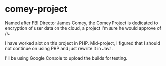 # comey-project
Named after FBI Director James Comey, the Comey Project is dedicated to encryption of user data on the cloud, a project I'm sure he would approve of /s.

I have worked alot on this project in PHP. Mid-project, I figured that I should not continue on using PHP and just rewrite it in Java.

I'll be using Google Console to upload the builds for testing.
